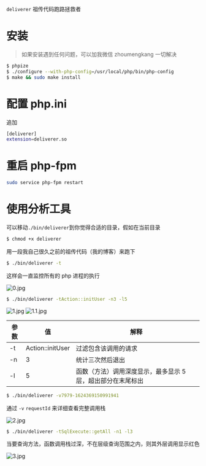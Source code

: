 `deliverer` 祖传代码跑路拯救者

# 安装

> 如果安装遇到任何问题，可以加我微信 zhoumengkang 一切解决

```bash
$ phpize
$ ./configure --with-php-config=/usr/local/php/bin/php-config
$ make && sudo make install
```
# 配置 php.ini
追加
```bash
[deliverer]
extension=deliverer.so
```
# 重启 php-fpm
```bash
sudo service php-fpm restart
```

# 使用分析工具
可以移动`./bin/deliverer`到你觉得合适的目录，假如在当前目录
```bash
$ chmod +x deliverer
```
用一段我自己很久之前的祖传代码（我的博客）来跑下
```bash
$ ./bin/deliverer -t
```
这样会一直监控所有的 php 进程的执行

![0.jpg](https://static.mengkang.net/upload/image/2021/0623/1624420468155102.jpg)


```bash
$ ./bin/deliverer -tAction::initUser -n3 -l5
```

![1.jpg](https://static.mengkang.net/upload/image/2021/0623/1624420481407372.jpg)
![1.1.jpg](https://static.mengkang.net/upload/image/2021/0623/1624420488305285.jpg)


参数 | 值 | 解释
-----|-----|-----
-t | Action::initUser | 过滤包含该调用的请求
-n | 3 | 统计三次然后退出
-l | 5 | 函数（方法）调用深度显示，最多显示 5 层，超出部分在末尾标出


```bash
$ ./bin/deliverer -v7979-1624369150991941
```
通过 `-v` `requestId` 来详细查看完整调用栈

![2.jpg](https://static.mengkang.net/upload/image/2021/0623/1624420502378165.jpg)


```bash
$ ./bin/deliverer -tSqlExecute::getAll -n1 -l3
```

当要查询方法，函数调用栈过深，不在层级查询范围之内，则其外层调用显示红色

![3.jpg](https://static.mengkang.net/upload/image/2021/0623/1624420511944914.jpg)